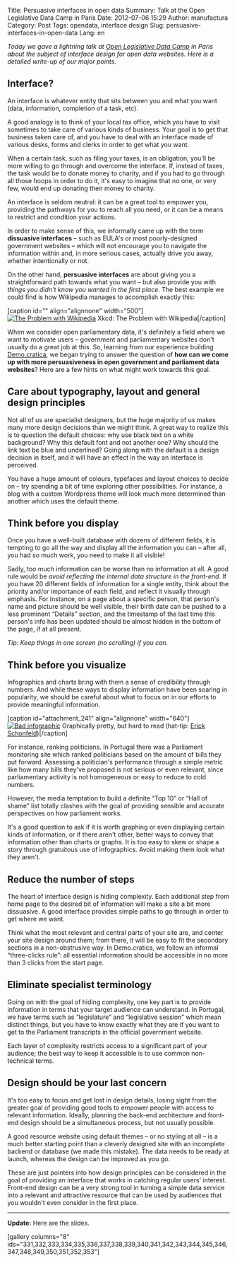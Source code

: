 Title: Persuasive interfaces in open data
Summary: Talk at the Open Legislative Data Camp in Paris
Date: 2012-07-06 15:29
Author: manufactura
Category: Post
Tags: opendata, interface design
Slug: persuasive-interfaces-in-open-data
Lang: en

*Today we gave a lightning talk at [Open Legislative Data
Camp](http://www.lafabriquedelaloi.fr/conference/) in Paris about the
subject of interface design for open data websites. Here is a detailed
write-up of our major points.*

Interface?
----------

An interface is whatever entity that sits between you and what you want
(data, information, completion of a task, etc).

A good analogy is to think of your local tax office, which you have to
visit sometimes to take care of various kinds of business. Your goal is
to get that business taken care of, and you have to deal with an
interface made of various desks, forms and clerks in order to get what
you want.

When a certain task, such as filing your taxes, is an obligation, you'll
be more willing to go through and overcome the interface. If, instead of
taxes, the task would be to donate money to charity, and if you had to
go through all those hoops in order to do it, it's easy to imagine that
no one, or very few, would end up donating their money to charity.

An interface is seldom neutral: it can be a great tool to empower you,
providing the pathways for you to reach all you need, or it can be a
means to restrict and condition your actions.

In order to make sense of this, we informally came up with the term
**dissuasive interfaces** – such as EULA's or most poorly-designed
government websites – which will not encourage you to navigate the
information within and, in more serious cases, actually drive you away,
whether intentionally or not.

On the other hand, **persuasive interfaces** are about giving you a
straightforward path towards what you want – but also provide you with
*things you didn't know you wanted in the first place*. The best example
we could find is how Wikipedia manages to accomplish exactly this:

[caption id="" align="alignnone" width="500"][![The Problem with
Wikipedia](http://imgs.xkcd.com/comics/the_problem_with_wikipedia.png "The Problem with Wikipedia")](http://xkcd.com/214/)
Xkcd: The Problem with Wikipedia[/caption]

When we consider open parliamentary data, it's definitely a field where
we want to motivate users – government and parliamentary websites don't
usually do a great job at this. So, learning from our experience
building [Demo.cratica](http://demo.cratica.org), we began trying to
answer the question of **how can we come up with more persuasiveness in
open government and parliament data websites**? Here are a few hints on
what might work towards this goal.

Care about typography, layout and general design principles
-----------------------------------------------------------

Not all of us are specialist designers, but the huge majority of us
makes many more design decisions than we might think. A great way to
realize this is to question the default choices: why use black text on a
white background? Why this default font and not another one? Why should
the link text be blue and underlined? Going along with the default is a
design decision in itself, and it will have an effect in the way an
interface is perceived.

You have a huge amount of colours, typefaces and layout choices to
decide on – try spending a bit of time exploring other possibilities.
For instance, a blog with a custom Wordpress theme will look much more
determined than another which uses the default theme.

Think before you display
------------------------

Once you have a well-built database with dozens of different fields, it
is tempting to go all the way and display all the information you can –
after all, you had so much work, you need to make it all visible!

Sadly, too much information can be worse than no information at all. A
good rule would be *avoid reflecting the internal data structure in the
front-end*. If you have 20 different fields of information for a single
entity, think about the priority and/or importance of each field, and
reflect it visually through emphasis. For instance, on a page about a
specific person, that person's name and picture should be well visible,
their birth date can be pushed to a less prominent “Details” section,
and the timestamp of the last time this person's info has been updated
should be almost hidden in the bottom of the page, if at all present.

*Tip: Keep things in one screen (no scrolling) if you can.*

Think before you visualize
--------------------------

Infographics and charts bring with them a sense of credibility through
numbers. And while these ways to display information have been soaring
in popularity, we should be careful about what to focus on in our
efforts to provide meaningful information.

[caption id="attachment\_241" align="alignnone"
width="640"][![](http://media.manufacturaindependente.org/bad-info-1024x601.jpg "Bad infographic")](http://media.manufacturaindependente.org/bad-info.jpg)
Graphically pretty, but hard to read (hat-tip: [Erick
Schonfeld](http://erickschonfeld.com/2012/06/28/infographics-broken/))[/caption]

For instance, ranking politicians. In Portugal there was a Parliament
monitoring site which ranked politicians based on the amount of bills
they put forward. Assessing a politician's performance through a simple
metric like how many bills they've proposed is not serious or even
relevant, since parliamentary activity is not homogeneous or easy to
reduce to cold numbers.

However, the media temptation to build a definite “Top 10” or “Hall of
shame” list totally clashes with the goal of providing sensible and
accurate perspectives on how parliament works.

It's a good question to ask if it is worth graphing or even displaying
certain kinds of information, or if there aren't other, better ways to
convey that information other than charts or graphs. It is too easy to
skew or shape a story through gratuitous use of infographics. Avoid
making them look what they aren't.

Reduce the number of steps
--------------------------

The heart of interface design is hiding complexity. Each additional step
from home page to the desired bit of information will make a site a bit
more dissuasive. A good interface provides simple paths to go through in
order to get where we want.

Think what the most relevant and central parts of your site are, and
center your site design around them; from there, it will be easy to fit
the secondary sections in a non-obstrusive way. In Demo.cratica, we
follow an informal “three-clicks rule”: all essential information should
be accessible in no more than 3 clicks from the start page.

Eliminate specialist terminology
--------------------------------

Going on with the goal of hiding complexity, one key part is to provide
information in terms that your target audience can understand. In
Portugal, we have terms such as “legislature” and “legislative session”
which mean distinct things, but you have to know exactly what they are
if you want to get to the Parliament transcripts in the official
government website.

Each layer of complexity restricts access to a significant part of your
audience; the best way to keep it accessible is to use common
non-technical terms.

Design should be your last concern
----------------------------------

It's too easy to focus and get lost in design details, losing sight from
the greater goal of providing good tools to empower people with access
to relevant information. Ideally, planning the back-end architecture and
front-end design should be a simultaneous process, but not usually
possible.

A good resource website using default themes – or no styling at all – is
a much better starting point than a cleverly designed site with an
incomplete backend or database (we made this mistake). The data needs to
be ready at launch, whereas the design can be improved as you go.

These are just pointers into how design principles can be considered in
the goal of providing an interface that works in catching regular users'
interest. Front-end design can be a very strong tool in turning a simple
data service into a relevant and attractive resource that can be used by
audiences that you wouldn't even consider in the first place.

* * * * *

**Update:** Here are the slides.

[gallery columns="8"
ids="331,332,333,334,335,336,337,338,339,340,341,342,343,344,345,346,347,348,349,350,351,352,353"]
  

